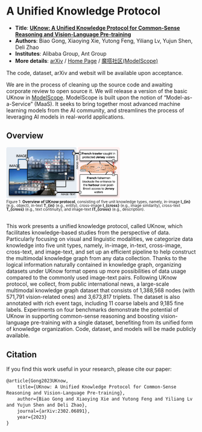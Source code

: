 # A Unified Knowledge Protocol

* **Title**: **[UKnow: A Unified Knowledge Protocol for Common-Sense Reasoning and Vision-Language Pre-training](https://arxiv.org/abs/2302.06891)**
* **Authors**: Biao Gong, Xiaoying Xie, Yutong Feng, Yiliang Lv, Yujun Shen, Deli Zhao
* **Institutes**: Alibaba Group, Ant Group
* **More details**: [arXiv](https://arxiv.org/abs/2302.06891) / [Home Page](null) / [魔搭社区(ModelScope)](https://www.modelscope.cn/home)

<!-- This repository will be the official Pytorch implementation for UKnow.  -->
The code, dataset, arXiv and websit will be available upon acceptance.

We are in the process of cleaning up the source code and awaiting corporate review to open source it. We will release a version of the basic UKnow in [ModelScope](https://www.modelscope.cn/home). ModelScope is built upon the notion of “Model-as-a-Service” (MaaS). It seeks to bring together most advanced machine learning models from the AI community, and streamlines the process of leveraging AI models in real-world applications.

## Overview
<!-- 
<left>
    <img width="60%",style="border-radius: 0.3125em;
    box-shadow: 0 2px 4px 0 rgba(34,36,38,.12),0 2px 10px 0 rgba(34,36,38,.08);" 
    src="img_head00.png">
    <br>
    <div style="color:orange; 
    /* border-bottom: 1px solid #d9d9d9; */
    display: inline-block;
    font-size:8pt;
    line-height: 1em;
    color: #999;
    padding: 2px;">Figure 1: <b>Overview of UKnow protocol</b>, consisting of five unit knowledge types, namely, in-image <b>I_{in}</b> (e.g., object), in-text <b>T_{in}</b> (e.g., entity), cross-image <b>I_{cross}</b> (e.g., image similarity), cross-text <b>T_{cross}</b> (e.g., text continuity), and image-text <b>IT_{cross}</b> (e.g., description).</div>
</left> -->


<img src=img_head00.png width=60%/>
<div style="line-height: 1em;font-size:10px">Figure 1: <b>Overview of UKnow protocol</b>, consisting of five unit knowledge types, namely, in-image <b>I_{in}</b> (e.g., object), in-text <b>T_{in}</b> (e.g., entity), cross-image <b>I_{cross}</b> (e.g., image similarity), cross-text <b>T_{cross}</b> (e.g., text continuity), and image-text <b>IT_{cross}</b> (e.g., description).</div>

<br/>

This work presents a unified knowledge protocol, called UKnow, which facilitates knowledge-based studies from the perspective of data. Particularly focusing on visual and linguistic modalities, we categorize data knowledge into five unit types, namely, in-image, in-text, cross-image, cross-text, and image-text, and set up an efficient pipeline to help construct the multimodal knowledge graph from any data collection. Thanks to the logical information naturally contained in knowledge graph, organizing datasets under UKnow format opens up more possibilities of data usage compared to the commonly used image-text pairs. Following UKnow protocol, we collect, from public international news, a large-scale multimodal knowledge graph dataset that consists of 1,388,568 nodes (with 571,791 vision-related ones) and 3,673,817 triplets. The dataset is also annotated with rich event tags, including 11 coarse labels and 9,185 fine labels. Experiments on four benchmarks demonstrate the potential of UKnow in supporting common-sense reasoning and boosting vision-language pre-training with a single dataset, benefiting from its unified form of knowledge organization. Code, dataset, and models will be made publicly available.


## Citation

If you find this work useful in your research, please cite our paper:

```
@article{Gong2023UKnow,
    title={UKnow: A Unified Knowledge Protocol for Common-Sense Reasoning and Vision-Language Pre-training},
    author={Biao Gong and Xiaoying Xie and Yutong Feng and Yiliang Lv and Yujun Shen and Deli Zhao},
    journal={arXiv:2302.06891},
    year={2023}
}
```
